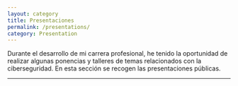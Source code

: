 ```yaml
---
layout: category
title: Presentaciones
permalink: /presentations/
category: Presentation
---
```


Durante el desarrollo de mi carrera profesional, he tenido la oportunidad de realizar algunas ponencias y talleres de temas relacionados con la ciberseguridad. En esta sección se recogen las presentaciones públicas.

---